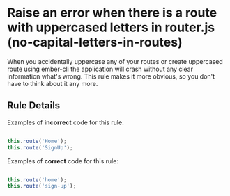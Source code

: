 # Raise an error when there is a route with uppercased letters in router.js (no-capital-letters-in-routes)

When you accidentally uppercase any of your routes or create uppercased route using ember-cli the application will crash without any clear information what's wrong. This rule makes it more obvious, so you don't have to think about it any more.


## Rule Details

Examples of **incorrect** code for this rule:

```js

this.route('Home');
this.route('SignUp');

```

Examples of **correct** code for this rule:

```js

this.route('home');
this.route('sign-up');

```

